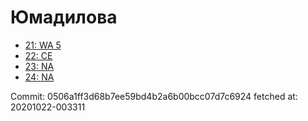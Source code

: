# Юмадилова
- [21: WA 5](21.md)
- [22: CE](22.md)
- [23: NA](23.md)
- [24: NA](24.md)

Commit: 0506a1ff3d68b7ee59bd4b2a6b00bcc07d7c6924
 fetched at: 20201022-003311
